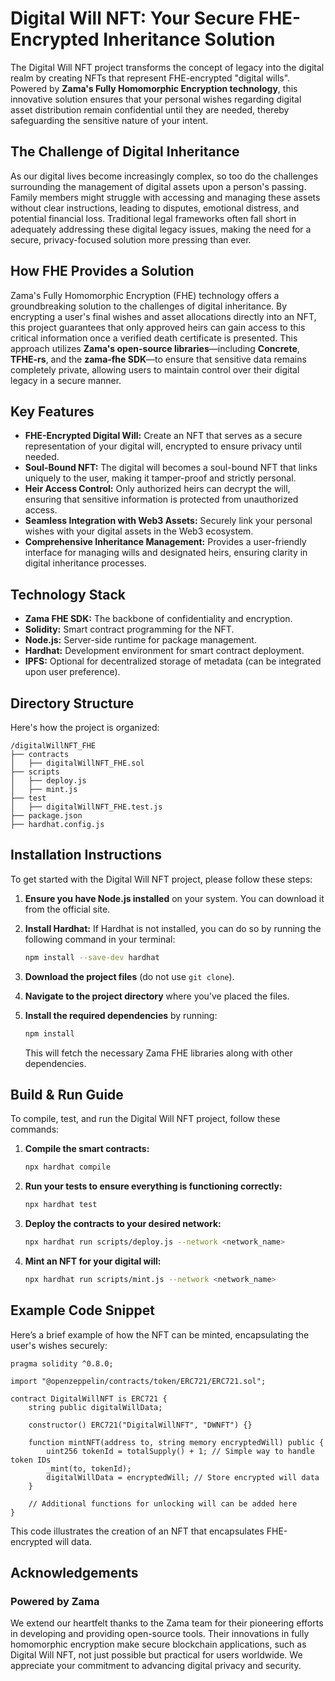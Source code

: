 
# Digital Will NFT: Your Secure FHE-Encrypted Inheritance Solution

The Digital Will NFT project transforms the concept of legacy into the digital realm by creating NFTs that represent FHE-encrypted "digital wills". Powered by **Zama's Fully Homomorphic Encryption technology**, this innovative solution ensures that your personal wishes regarding digital asset distribution remain confidential until they are needed, thereby safeguarding the sensitive nature of your intent.

## The Challenge of Digital Inheritance

As our digital lives become increasingly complex, so too do the challenges surrounding the management of digital assets upon a person's passing. Family members might struggle with accessing and managing these assets without clear instructions, leading to disputes, emotional distress, and potential financial loss. Traditional legal frameworks often fall short in adequately addressing these digital legacy issues, making the need for a secure, privacy-focused solution more pressing than ever.

## How FHE Provides a Solution

Zama's Fully Homomorphic Encryption (FHE) technology offers a groundbreaking solution to the challenges of digital inheritance. By encrypting a user's final wishes and asset allocations directly into an NFT, this project guarantees that only approved heirs can gain access to this critical information once a verified death certificate is presented. This approach utilizes **Zama's open-source libraries**—including **Concrete**, **TFHE-rs**, and the **zama-fhe SDK**—to ensure that sensitive data remains completely private, allowing users to maintain control over their digital legacy in a secure manner.

## Key Features

- **FHE-Encrypted Digital Will:** Create an NFT that serves as a secure representation of your digital will, encrypted to ensure privacy until needed.
- **Soul-Bound NFT:** The digital will becomes a soul-bound NFT that links uniquely to the user, making it tamper-proof and strictly personal.
- **Heir Access Control:** Only authorized heirs can decrypt the will, ensuring that sensitive information is protected from unauthorized access.
- **Seamless Integration with Web3 Assets:** Securely link your personal wishes with your digital assets in the Web3 ecosystem.
- **Comprehensive Inheritance Management:** Provides a user-friendly interface for managing wills and designated heirs, ensuring clarity in digital inheritance processes.

## Technology Stack

- **Zama FHE SDK:** The backbone of confidentiality and encryption.
- **Solidity:** Smart contract programming for the NFT.
- **Node.js:** Server-side runtime for package management.
- **Hardhat:** Development environment for smart contract deployment.
- **IPFS:** Optional for decentralized storage of metadata (can be integrated upon user preference).

## Directory Structure

Here's how the project is organized:

```
/digitalWillNFT_FHE
├── contracts
│   ├── digitalWillNFT_FHE.sol
├── scripts
│   ├── deploy.js
│   ├── mint.js
├── test
│   ├── digitalWillNFT_FHE.test.js
├── package.json
├── hardhat.config.js
```

## Installation Instructions

To get started with the Digital Will NFT project, please follow these steps:

1. **Ensure you have Node.js installed** on your system. You can download it from the official site.

2. **Install Hardhat:** If Hardhat is not installed, you can do so by running the following command in your terminal:
   ```bash
   npm install --save-dev hardhat
   ```

3. **Download the project files** (do not use `git clone`).

4. **Navigate to the project directory** where you’ve placed the files.

5. **Install the required dependencies** by running:
   ```bash
   npm install
   ```
   This will fetch the necessary Zama FHE libraries along with other dependencies.

## Build & Run Guide

To compile, test, and run the Digital Will NFT project, follow these commands:

1. **Compile the smart contracts:**
   ```bash
   npx hardhat compile
   ```

2. **Run your tests to ensure everything is functioning correctly:**
   ```bash
   npx hardhat test
   ```

3. **Deploy the contracts to your desired network:**
   ```bash
   npx hardhat run scripts/deploy.js --network <network_name>
   ```

4. **Mint an NFT for your digital will:**
   ```bash
   npx hardhat run scripts/mint.js --network <network_name>
   ```

## Example Code Snippet

Here’s a brief example of how the NFT can be minted, encapsulating the user's wishes securely:

```solidity
pragma solidity ^0.8.0;

import "@openzeppelin/contracts/token/ERC721/ERC721.sol";

contract DigitalWillNFT is ERC721 {
    string public digitalWillData;

    constructor() ERC721("DigitalWillNFT", "DWNFT") {}

    function mintNFT(address to, string memory encryptedWill) public {
        uint256 tokenId = totalSupply() + 1; // Simple way to handle token IDs
        _mint(to, tokenId);
        digitalWillData = encryptedWill; // Store encrypted will data
    }

    // Additional functions for unlocking will can be added here
}
```

This code illustrates the creation of an NFT that encapsulates FHE-encrypted will data.

## Acknowledgements

### Powered by Zama

We extend our heartfelt thanks to the Zama team for their pioneering efforts in developing and providing open-source tools. Their innovations in fully homomorphic encryption make secure blockchain applications, such as Digital Will NFT, not just possible but practical for users worldwide. We appreciate your commitment to advancing digital privacy and security.
```
